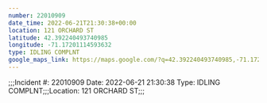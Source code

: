 ```yaml
---
number: 22010909
date_time: 2022-06-21T21:30:38+00:00
location: 121 ORCHARD ST
latitude: 42.392240493740985
longitude: -71.17201114593632
type: IDLING COMPLNT
google_maps_link: https://maps.google.com/?q=42.392240493740985,-71.17201114593632
---
```


;;;Incident #: 22010909   Date: 2022-06-21 21:30:38   Type: IDLING COMPLNT;;;Location: 121 ORCHARD ST;;;
